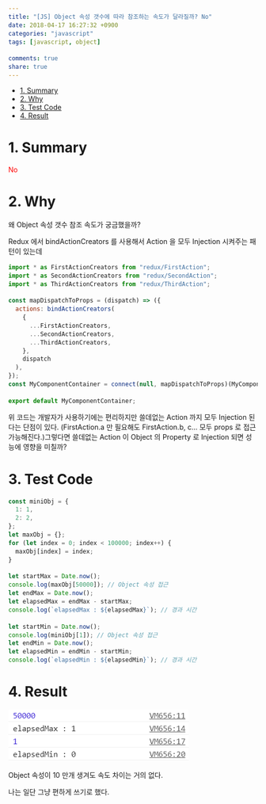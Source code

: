 ```yaml
---
title: "[JS] Object 속성 갯수에 따라 참조하는 속도가 달라질까? No"
date: 2018-04-17 16:27:32 +0900
categories: "javascript"
tags: [javascript, object]

comments: true
share: true
---
```


<!-- TOC -->

- [1. Summary](#1-summary)
- [2. Why](#2-why)
- [3. Test Code](#3-test-code)
- [4. Result](#4-result)

<!-- /TOC -->

# 1. Summary

<span style="color: red">No</span>

# 2. Why

왜 Object 속성 갯수 참조 속도가 궁금했을까?

Redux 에서 bindActionCreators 를 사용해서 Action 을 모두 Injection 시켜주는 패턴이 있는데

```js
import * as FirstActionCreators from "redux/FirstAction";
import * as SecondActionCreators from "redux/SecondAction";
import * as ThirdActionCreators from "redux/ThirdAction";

const mapDispatchToProps = (dispatch) => ({
  actions: bindActionCreators(
    {
      ...FirstActionCreators,
      ...SecondActionCreators,
      ...ThirdActionCreators,
    },
    dispatch
  ),
});
const MyComponentContainer = connect(null, mapDispatchToProps)(MyComponent);

export default MyComponentContainer;
```

위 코드는 개발자가 사용하기에는 편리하지만 쓸데없는 Action 까지 모두 Injection 된다는 단점이 있다. (FirstAction.a 만 필요해도 FirstAction.b, c... 모두 props 로 접근 가능해진다.)그렇다면 쓸데없는 Action 이 Object 의 Property 로 Injection 되면 성능에 영향을 미칠까?

# 3. Test Code

```js
const miniObj = {
  1: 1,
  2: 2,
};
let maxObj = {};
for (let index = 0; index < 100000; index++) {
  maxObj[index] = index;
}

let startMax = Date.now();
console.log(maxObj[50000]); // Object 속성 접근
let endMax = Date.now();
let elapsedMax = endMax - startMax;
console.log(`elapsedMax : ${elapsedMax}`); // 경과 시간

let startMin = Date.now();
console.log(miniObj[1]); // Object 속성 접근
let endMin = Date.now();
let elapsedMin = endMin - startMin;
console.log(`elapsedMin : ${elapsedMin}`); // 경과 시간
```

# 4. Result

![object_property_speed.png](/images/object_property_speed.png)

Object 속성이 10 만개 생겨도 속도 차이는 거의 없다.

나는 일단 그냥 편하게 쓰기로 했다.
